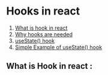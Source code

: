 # Hooks in react

1. [What is hook in react](#what-is-hook-in-react)
2. [Why hooks are needed](#why-hooks-are-needed)
3. [useState() hook](#useState-hook)
4. [Simple Example of useState() hook](#Simple-Example-of-useState-hook)

## What is Hook in react : 
